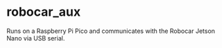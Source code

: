 # robocar_aux

Runs on a Raspberry Pi Pico and communicates with the Robocar Jetson Nano via USB serial.
